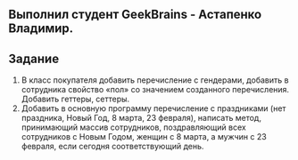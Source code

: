 <h2>Выполнил студент GeekBrains - Астапенко Владимир.</h2>
<h2>Задание</h2>

1. В класс покупателя добавить перечисление с гендерами, добавить в сотрудника
   свойство «пол» со значением созданного перечисления. Добавить геттеры, сеттеры.
2. Добавить в основную программу перечисление с праздниками (нет праздника, Новый Год, 8 марта, 23 февраля),
   написать метод, принимающий массив сотрудников, поздравляющий всех сотрудников с Новым Годом,
   женщин с 8 марта, а мужчин с 23 февраля, если сегодня соответствующий день.
